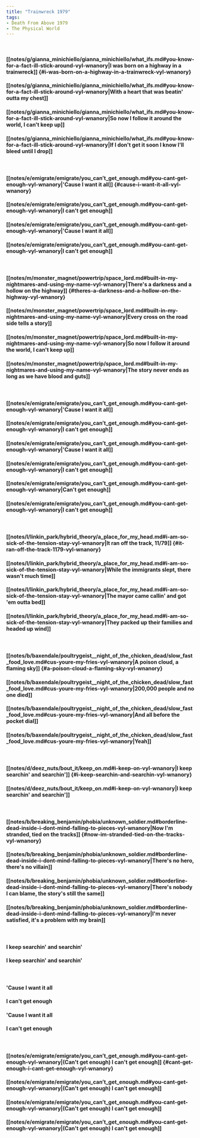 ```yaml
---
title: "Trainwreck 1979"
tags:
- Death From Above 1979
- The Physical World
---
```

&nbsp;
#### [[notes/g/gianna_minichiello/gianna_minichiello/what_ifs.md#you-know-for-a-fact-ill-stick-around-vyl-wnanory|I was born on a highway in a trainwreck]] {#i-was-born-on-a-highway-in-a-trainwreck-vyl-wnanory}
#### [[notes/g/gianna_minichiello/gianna_minichiello/what_ifs.md#you-know-for-a-fact-ill-stick-around-vyl-wnanory|With a heart that was beatin' outta my chest]]
#### [[notes/g/gianna_minichiello/gianna_minichiello/what_ifs.md#you-know-for-a-fact-ill-stick-around-vyl-wnanory|So now I follow it around the world, I can't keep up]]
#### [[notes/g/gianna_minichiello/gianna_minichiello/what_ifs.md#you-know-for-a-fact-ill-stick-around-vyl-wnanory|If I don't get it soon I know I'll bleed until I drop]]
&nbsp;
#### [[notes/e/emigrate/emigrate/you_can’t_get_enough.md#you-cant-get-enough-vyl-wnanory|'Cause I want it all]] {#cause-i-want-it-all-vyl-wnanory}
#### [[notes/e/emigrate/emigrate/you_can’t_get_enough.md#you-cant-get-enough-vyl-wnanory|I can't get enough]]
#### [[notes/e/emigrate/emigrate/you_can’t_get_enough.md#you-cant-get-enough-vyl-wnanory|'Cause I want it all]]
#### [[notes/e/emigrate/emigrate/you_can’t_get_enough.md#you-cant-get-enough-vyl-wnanory|I can't get enough]]
&nbsp;
#### [[notes/m/monster_magnet/powertrip/space_lord.md#built-in-my-nightmares-and-using-my-name-vyl-wnanory|There's a darkness and a hollow on the highway]] {#theres-a-darkness-and-a-hollow-on-the-highway-vyl-wnanory}
#### [[notes/m/monster_magnet/powertrip/space_lord.md#built-in-my-nightmares-and-using-my-name-vyl-wnanory|Every cross on the road side tells a story]]
#### [[notes/m/monster_magnet/powertrip/space_lord.md#built-in-my-nightmares-and-using-my-name-vyl-wnanory|So now I follow it around the world, I can't keep up]]
#### [[notes/m/monster_magnet/powertrip/space_lord.md#built-in-my-nightmares-and-using-my-name-vyl-wnanory|The story never ends as long as we have blood and guts]]
&nbsp;
#### [[notes/e/emigrate/emigrate/you_can’t_get_enough.md#you-cant-get-enough-vyl-wnanory|'Cause I want it all]]
#### [[notes/e/emigrate/emigrate/you_can’t_get_enough.md#you-cant-get-enough-vyl-wnanory|I can't get enough]]
#### [[notes/e/emigrate/emigrate/you_can’t_get_enough.md#you-cant-get-enough-vyl-wnanory|'Cause I want it all]]
#### [[notes/e/emigrate/emigrate/you_can’t_get_enough.md#you-cant-get-enough-vyl-wnanory|I can't get enough]]
#### [[notes/e/emigrate/emigrate/you_can’t_get_enough.md#you-cant-get-enough-vyl-wnanory|Can't get enough]]
#### [[notes/e/emigrate/emigrate/you_can’t_get_enough.md#you-cant-get-enough-vyl-wnanory|I can't get enough]]
&nbsp;
#### [[notes/l/linkin_park/hybrid_theory/a_place_for_my_head.md#i-am-so-sick-of-the-tension-stay-vyl-wnanory|It ran off the track, 11/79]] {#it-ran-off-the-track-1179-vyl-wnanory}
#### [[notes/l/linkin_park/hybrid_theory/a_place_for_my_head.md#i-am-so-sick-of-the-tension-stay-vyl-wnanory|While the immigrants slept, there wasn't much time]]
#### [[notes/l/linkin_park/hybrid_theory/a_place_for_my_head.md#i-am-so-sick-of-the-tension-stay-vyl-wnanory|The mayor came callin' and got 'em outta bed]]
#### [[notes/l/linkin_park/hybrid_theory/a_place_for_my_head.md#i-am-so-sick-of-the-tension-stay-vyl-wnanory|They packed up their families and headed up wind]]
&nbsp;
#### [[notes/b/baxendale/poultrygeist__night_of_the_chicken_dead/slow_fast_food_love.md#cus-youre-my-fries-vyl-wnanory|A poison cloud, a flaming sky]] {#a-poison-cloud-a-flaming-sky-vyl-wnanory}
#### [[notes/b/baxendale/poultrygeist__night_of_the_chicken_dead/slow_fast_food_love.md#cus-youre-my-fries-vyl-wnanory|200,000 people and no one died]]
#### [[notes/b/baxendale/poultrygeist__night_of_the_chicken_dead/slow_fast_food_love.md#cus-youre-my-fries-vyl-wnanory|And all before the pocket dial]]
#### [[notes/b/baxendale/poultrygeist__night_of_the_chicken_dead/slow_fast_food_love.md#cus-youre-my-fries-vyl-wnanory|Yeah]]
&nbsp;
#### [[notes/d/deez_nuts/bout_it/keep_on.md#i-keep-on-vyl-wnanory|I keep searchin' and searchin']] {#i-keep-searchin-and-searchin-vyl-wnanory}
#### [[notes/d/deez_nuts/bout_it/keep_on.md#i-keep-on-vyl-wnanory|I keep searchin' and searchin']]
&nbsp;
#### [[notes/b/breaking_benjamin/phobia/unknown_soldier.md#borderline-dead-inside-i-dont-mind-falling-to-pieces-vyl-wnanory|Now I'm stranded, tied on the tracks]] {#now-im-stranded-tied-on-the-tracks-vyl-wnanory}
#### [[notes/b/breaking_benjamin/phobia/unknown_soldier.md#borderline-dead-inside-i-dont-mind-falling-to-pieces-vyl-wnanory|There's no hero, there's no villain]]
#### [[notes/b/breaking_benjamin/phobia/unknown_soldier.md#borderline-dead-inside-i-dont-mind-falling-to-pieces-vyl-wnanory|There's nobody I can blame, the story's still the same]]
#### [[notes/b/breaking_benjamin/phobia/unknown_soldier.md#borderline-dead-inside-i-dont-mind-falling-to-pieces-vyl-wnanory|I'm never satisfied, it's a problem with my brain]]
&nbsp;
#### I keep searchin' and searchin'
#### I keep searchin' and searchin'
&nbsp;
#### 'Cause I want it all
#### I can't get enough
#### 'Cause I want it all
#### I can't get enough
&nbsp;
#### [[notes/e/emigrate/emigrate/you_can’t_get_enough.md#you-cant-get-enough-vyl-wnanory|(Can't get enough) I can't get enough]] {#cant-get-enough-i-cant-get-enough-vyl-wnanory}
#### [[notes/e/emigrate/emigrate/you_can’t_get_enough.md#you-cant-get-enough-vyl-wnanory|(Can't get enough) I can't get enough]]
#### [[notes/e/emigrate/emigrate/you_can’t_get_enough.md#you-cant-get-enough-vyl-wnanory|(Can't get enough) I can't get enough]]
#### [[notes/e/emigrate/emigrate/you_can’t_get_enough.md#you-cant-get-enough-vyl-wnanory|(Can't get enough) I can't get enough]]
